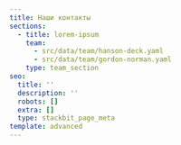 ```yaml
---
title: Наши контакты
sections:
  - title: lorem-ipsum
    team:
      - src/data/team/hanson-deck.yaml
      - src/data/team/gordon-norman.yaml
    type: team_section
seo:
  title: ''
  description: ''
  robots: []
  extra: []
  type: stackbit_page_meta
template: advanced
---
```

